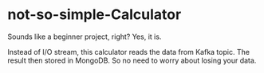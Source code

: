 # not-so-simple-Calculator
Sounds like a beginner project, right? Yes, it is.  

Instead of I/O stream, this calculator reads the data from Kafka topic. The result then stored in MongoDB. So no need to worry about losing your data.

